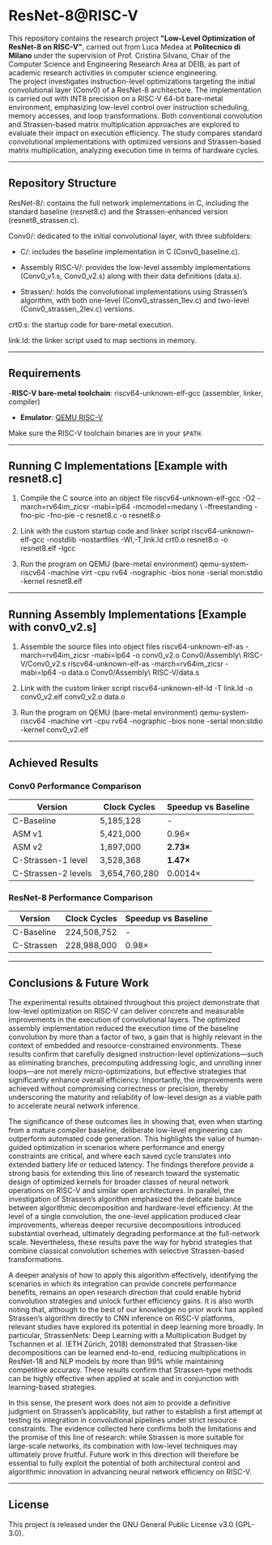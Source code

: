 # ResNet-8@RISC-V
This repository contains the research project **"Low-Level Optimization of ResNet-8 on RISC-V"**, carried out from Luca Medea at **Politecnico di Milano** under the supervision of Prof. Cristina Silvano, Chair of the Computer Science and Engineering Research Area at DEIB, as part of academic research activities in computer science engineering.  
The project investigates instruction-level optimizations targeting the initial convolutional layer (Conv0) of a ResNet-8 architecture. 
The implementation is carried out with INT8 precision on a RISC-V 64-bit bare-metal environment, emphasizing low-level control over instruction scheduling, memory accesses, and loop transformations. Both conventional convolution and Strassen-based matrix multiplication approaches are explored to evaluate their impact on execution efficiency.
The study compares standard convolutional implementations with optimized versions and Strassen-based matrix multiplication, analyzing execution time in terms of hardware cycles.

---

## Repository Structure
ResNet-8/: contains the full network implementations in C, including the standard baseline (resnet8.c) and the Strassen-enhanced version (resnet8_strassen.c).

Conv0/: dedicated to the initial convolutional layer, with three subfolders:

 - C/: includes the baseline implementation in C (Conv0_baseline.c).

 - Assembly RISC-V/: provides the low-level assembly implementations (Conv0_v1.s, Conv0_v2.s) along with their data definitions (data.s).

 - Strassen/: holds the convolutional implementations using Strassen’s algorithm, with both one-level (Conv0_strassen_1lev.c) and two-level             (Conv0_strassen_2lev.c) versions.

crt0.s: the startup code for bare-metal execution.

link.ld: the linker script used to map sections in memory.

---

## Requirements
-**RISC-V bare-metal toolchain**: riscv64-unknown-elf-gcc (assembler, linker, compiler) 
- **Emulator**: [QEMU RISC-V](https://www.qemu.org/)  

Make sure the RISC-V toolchain binaries are in your `$PATH`.

---

## Running C Implementations [Example with resnet8.c]
 1. Compile the C source into an object file
riscv64-unknown-elf-gcc -O2 -march=rv64im_zicsr -mabi=lp64 -mcmodel=medany \ 
-ffreestanding -fno-pic -fno-pie -c resnet8.c -o resnet8.o

 2. Link with the custom startup code and linker script
riscv64-unknown-elf-gcc -nostdlib -nostartfiles -Wl,-T,link.ld crt0.o resnet8.o -o resnet8.elf -lgcc

 3. Run the program on QEMU (bare-metal environment)
qemu-system-riscv64 -machine virt -cpu rv64 -nographic -bios none -serial mon:stdio -kernel resnet8.elf

---

## Running Assembly Implementations [Example with conv0_v2.s]
 1. Assemble the source files into object files
riscv64-unknown-elf-as -march=rv64im_zicsr -mabi=lp64 -o conv0_v2.o Conv0/Assembly\ RISC-V/Conv0_v2.s
riscv64-unknown-elf-as -march=rv64im_zicsr -mabi=lp64 -o data.o Conv0/Assembly\ RISC-V/data.s

 2. Link with the custom linker script
riscv64-unknown-elf-ld -T link.ld -o conv0_v2.elf conv0_v2.o data.o

 3. Run the program on QEMU (bare-metal environment)
qemu-system-riscv64 -machine virt -cpu rv64 -nographic -bios none -serial mon:stdio -kernel conv0_v2.elf

---

## Achieved Results

### Conv0 Performance Comparison

| Version            | Clock Cycles   | Speedup vs Baseline |
|--------------------|----------------|---------------------|
| C-Baseline         | 5,185,128      | -                   |
| ASM v1             | 5,421,000      | 0.96×               |
| ASM v2             | 1,897,000      | **2.73×**           |
| C-Strassen-1 level | 3,528,368      | **1.47×**           |
| C-Strassen-2 levels| 3,654,760,280  | 0.0014×             |

### ResNet-8 Performance Comparison

| Version     | Clock Cycles   | Speedup vs Baseline |
|-------------|----------------|---------------------|
| C-Baseline  | 224,508,752    | -                   |
| C-Strassen  | 228,988,000    | 0.98×               |
---

## Conclusions & Future Work

The experimental results obtained throughout this project demonstrate that low-level optimization on RISC-V can deliver concrete and measurable improvements in the execution of convolutional layers. The optimized assembly implementation reduced the execution time of the baseline convolution by more than a factor of two, a gain that is highly relevant in the context of embedded and resource-constrained environments. These results confirm that carefully designed instruction-level optimizations—such as eliminating branches, precomputing addressing logic, and unrolling inner loops—are not merely micro-optimizations, but effective strategies that significantly enhance overall efficiency. Importantly, the improvements were achieved without compromising correctness or precision, thereby underscoring the maturity and reliability of low-level design as a viable path to accelerate neural network inference.

The significance of these outcomes lies in showing that, even when starting from a mature compiler baseline, deliberate low-level engineering can outperform automated code generation. This highlights the value of human-guided optimization in scenarios where performance and energy constraints are critical, and where each saved cycle translates into extended battery life or reduced latency. The findings therefore provide a strong basis for extending this line of research toward the systematic design of optimized kernels for broader classes of neural network operations on RISC-V and similar open architectures.
In parallel, the investigation of Strassen’s algorithm emphasized the delicate balance between algorithmic decomposition and hardware-level efficiency. At the level of a single convolution, the one-level application produced clear improvements, whereas deeper recursive decompositions introduced substantial overhead, ultimately degrading performance at the full-network scale. Nevertheless, these results pave the way for hybrid strategies that combine classical convolution schemes with selective Strassen-based transformations. 

A deeper analysis of how to apply this algorithm effectively, identifying the scenarios in which its integration can provide concrete performance benefits, remains an open research direction that could enable hybrid convolution strategies and unlock further efficiency gains.
It is also worth noting that, although to the best of our knowledge no prior work has applied Strassen’s algorithm directly to CNN inference on RISC-V platforms, relevant studies have explored its potential in deep learning more broadly. In particular, StrassenNets: Deep Learning with a Multiplication Budget by Tschannen et al. (ETH Zürich, 2018) demonstrated that Strassen-like decompositions can be learned end-to-end, reducing multiplications in ResNet-18 and NLP models by more than 99% while maintaining competitive accuracy. These results confirm that Strassen-type methods can be highly effective when applied at scale and in conjunction with learning-based strategies.

In this sense, the present work does not aim to provide a definitive judgment on Strassen’s applicability, but rather to establish a first attempt at testing its integration in convolutional pipelines under strict resource constraints. The evidence collected here confirms both the limitations and the promise of this line of research: while Strassen is more suitable for large-scale networks, its combination with low-level techniques may ultimately prove fruitful. Future work in this direction will therefore be essential to fully exploit the potential of both architectural control and algorithmic innovation in advancing neural network efficiency on RISC-V.

---

## License
This project is released under the GNU General Public License v3.0 (GPL-3.0).


